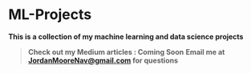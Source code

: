 # ML-Projects

**This is a collection of my machine learning and data science projects**
> **Check out my Medium articles : Coming Soon**
> **Email me at JordanMooreNav@gmail.com for questions**
